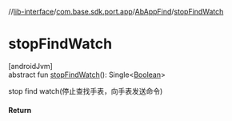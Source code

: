//[lib-interface](../../../index.md)/[com.base.sdk.port.app](../index.md)/[AbAppFind](index.md)/[stopFindWatch](stop-find-watch.md)

# stopFindWatch

[androidJvm]\
abstract fun [stopFindWatch](stop-find-watch.md)(): Single&lt;[Boolean](https://kotlinlang.org/api/latest/jvm/stdlib/kotlin/-boolean/index.html)&gt;

stop find watch(停止查找手表，向手表发送命令)

#### Return
